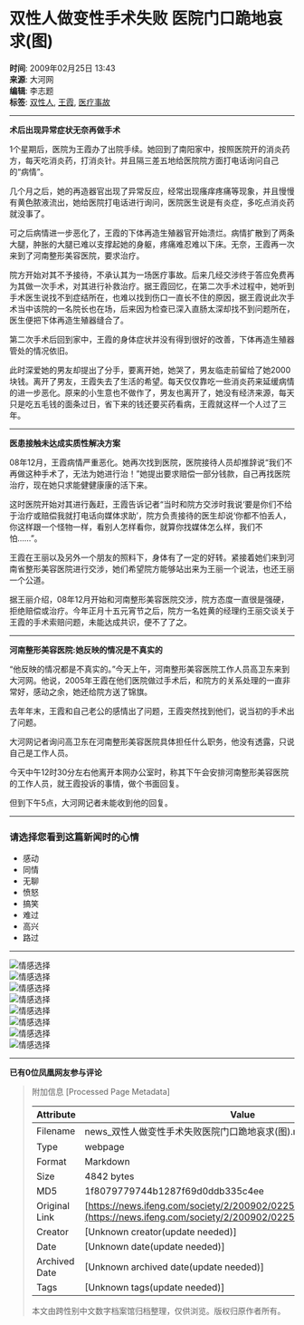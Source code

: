 # 双性人做变性手术失败 医院门口跪地哀求(图)

**时间**: 2009年02月25日 13:43  
**来源**: 大河网  
**编辑**: 李志题  
**标签**: [双性人](#), [王霞](#), [医疗事故](#)  

---

**术后出现异常症状无奈再做手术**

1个星期后，医院为王霞办了出院手续。她回到了南阳家中，按照医院开的消炎药方，每天吃消炎药，打消炎针。并且隔三差五地给医院院方面打电话询问自己的“病情”。

几个月之后，她的再造器官出现了异常反应，经常出现瘙痒疼痛等现象，并且慢慢有黄色脓液流出，她给医院打电话进行询问，医院医生说是有炎症，多吃点消炎药就没事了。

可之后病情进一步恶化了，王霞的下体再造生殖器官开始溃烂。病情扩散到了两条大腿，肿胀的大腿已难以支撑起她的身躯，疼痛难忍难以下床。无奈，王霞再一次来到了河南整形美容医院，要求治疗。

院方开始对其不予接待，不承认其为一场医疗事故。后来几经交涉终于答应免费再为其做一次手术，对其进行补救治疗。据王霞回忆，在第二次手术过程中，她听到手术医生说找不到症结所在，也难以找到伤口一直长不住的原因，据王霞说此次手术当中该院的一名院长也在场，后来因为检查已深入直肠太深却找不到问题所在，医生便把下体再造生殖器缝合了。

第二次手术后回到家中，王霞的身体症状并没有得到很好的改善，下体再造生殖器管处的情况依旧。

此时深爱她的男友却提出了分手，要离开她，她哭了，男友临走前留给了她2000块钱。离开了男友，王霞失去了生活的希望。每天仅仅靠吃一些消炎药来延缓病情的进一步恶化。原来的小生意也不做作了，男友也离开了，她没有经济来源，每天只是吃五毛钱的面条过日，省下来的钱还要买药看病，王霞就这样一个人过了三年。

---

**医患接触未达成实质性解决方案**

08年12月，王霞病情严重恶化。她再次找到医院，医院接待人员却推辞说“我们不再做这种手术了，无法为她进行治！”她提出要求赔偿一部分钱款，自己再找医院治疗，现在她只求能健健康康的活下来。

这时医院开始对其进行轰赶，王霞告诉记者“当时和院方交涉时我说‘要是你们不给于治疗或赔偿我就打电话向媒体求助’，院方负责接待的医生却说‘你都不怕丢人，你这样跟一个怪物一样，看别人怎样看你，就算你找媒体怎么样，我们不怕……”。

王霞在王丽以及另外一个朋友的照料下，身体有了一定的好转。紧接着她们来到河南省整形美容医院进行交涉，她们希望院方能够站出来为王丽一个说法，也还王丽一个公道。

据王丽介绍，08年12月开始和河南整形美容医院交涉，院方态度一直很是强硬，拒绝赔偿或治疗。今年正月十五元宵节之后，院方一名姓黄的经理约王丽交谈关于王霞的手术索赔问题，未能达成共识，便不了了之。

---

**河南整形美容医院:她反映的情况是不真实的**

“他反映的情况都是不真实的。”今天上午，河南整形美容医院工作人员高卫东来到大河网。他说，2005年王霞在他们医院做过手术后，和院方的关系处理的一直非常好，感动之余，她还给院方送了锦旗。

去年年末，王霞和自己老公的感情出了问题，王霞突然找到他们，说当初的手术出了问题。

大河网记者询问高卫东在河南整形美容医院具体担任什么职务，他没有透露，只说自己是工作人员。

今天中午12时30分左右他离开本网办公室时，称其下午会安排河南整形美容医院的工作人员，就王霞投诉的事情，做个书面回复。

但到下午5点，大河网记者未能收到他的回复。

---

### 请选择您看到这篇新闻时的心情

- 感动
- 同情
- 无聊
- 愤怒
- 搞笑
- 难过
- 高兴
- 路过

---

![情感选择](http://img.ifeng.com/tres/appres/images/mood/motion_01.gif)  
![情感选择](http://img.ifeng.com/tres/appres/images/mood/motion_02.gif)  
![情感选择](http://img.ifeng.com/tres/appres/images/mood/motion_03.gif)  
![情感选择](http://img.ifeng.com/tres/appres/images/mood/motion_04.gif)  
![情感选择](http://img.ifeng.com/tres/appres/images/mood/motion_05.gif)  
![情感选择](http://img.ifeng.com/tres/appres/images/mood/motion_06.gif)  
![情感选择](http://img.ifeng.com/tres/appres/images/mood/motion_07.gif)  
![情感选择](http://img.ifeng.com/tres/appres/images/mood/motion_08.gif)  

--- 

**已有0位凤凰网友参与评论**

> 附加信息 [Processed Page Metadata]
>
> | Attribute       | Value                                  |
> |-----------------|----------------------------------------|
> | Filename        | news_双性人做变性手术失败医院门口跪地哀求(图).md                             |
> | Type            | webpage                                 |
> | Format          | Markdown                               |
> | Size            | 4842 bytes                           |
> | MD5             | 1f8079779744b1287f69d0ddb335c4ee                                  |
> | Original Link   | [https://news.ifeng.com/society/2/200902/0225_344_1032815_1.shtml](https://news.ifeng.com/society/2/200902/0225_344_1032815_1.shtml)                         |
> | Creator         | [Unknown creator(update needed)]                              |
> | Date            | [Unknown date(update needed)]                                 |
> | Archived Date   | [Unknown archived date(update needed)]                             |
> | Tags            | [Unknown tags(update needed)]                                 |
>
> 本文由跨性别中文数字档案馆归档整理，仅供浏览。版权归原作者所有。
>